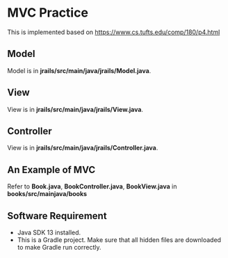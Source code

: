 # MVC Practice
This is implemented based on https://www.cs.tufts.edu/comp/180/p4.html

## Model

Model is in __jrails/src/main/java/jrails/Model.java__.

## View

View is in __jrails/src/main/java/jrails/View.java__.

## Controller

View is in __jrails/src/main/java/jrails/Controller.java__.

## An Example of MVC

Refer to __Book.java__, __BookController.java__, __BookView.java__ in __books/src/mainjava/books__

## Software Requirement

* Java SDK 13 installed.
* This is a Gradle project. Make sure that all hidden files are downloaded to make Gradle run correctly.
